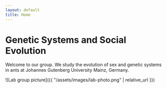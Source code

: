 ```yaml
---
layout: default
title: Home
---
```


# Genetic Systems and Social Evolution
Welcome to our group. We study the evolution of sex and genetic systems in ants at Johannes Gutenberg University Mainz, Germany.

![Lab group picture]({{ "/assets/images/lab-photo.png" | relative_url }})
